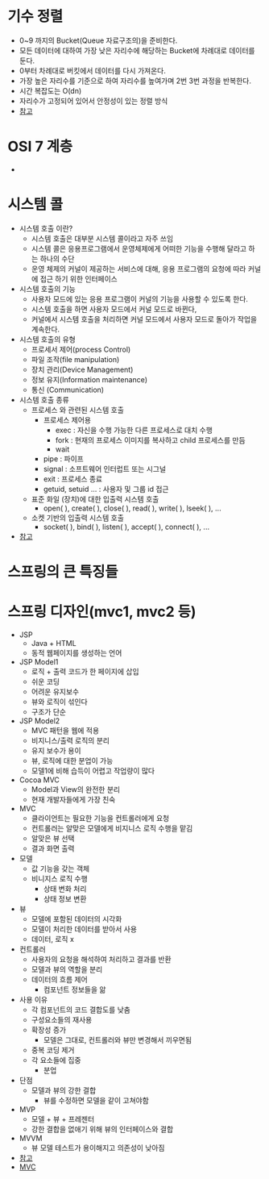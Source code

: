 # 기수 정렬
- 0~9 까지의 Bucket(Queue 자료구조의)을 준비한다.
- 모든 데이터에 대하여 가장 낮은 자리수에 해당하는 Bucket에 차례대로 데이터를 둔다.
- 0부터 차례대로 버킷에서 데이터를 다시 가져온다.
- 가장 높은 자리수를 기준으로 하여 자리수를 높여가며 2번 3번 과정을 반복한다.
- 시간 복잡도는 O(dn)
- 자리수가 고정되어 있어서 안정성이 있는 정렬 방식
- [참고](https://lktprogrammer.tistory.com/48)

# OSI 7 계층
- 

# 시스템 콜
- 시스템 호출 이란?
    - 시스템 호출은 대부분 시스템 콜이라고 자주 쓰임
    - 시스템 콜은 응용프로그램에서 운영체제에게 어떠한 기능을 수행해 달라고 하는 하나의 수단
    - 운영 체제의 커널이 제공하는 서비스에 대해, 응용 프로그램의 요청에 따라 커널에 접근 하기 위한 인터페이스
- 시스템 호출의 기능
    - 사용자 모드에 있는 응용 프로그램이 커널의 기능을 사용할 수 있도록 한다.
    - 시스템 호출을 하면 사용자 모드에서 커널 모드로 바뀐다,
    - 커널에서 시스템 호출을 처리하면 커널 모드에서 사용자 모드로 돌아가 작업을 계속한다.
- 시스템 호출의 유형
    - 프로세서 제어(process Control)
    - 파일 조작(file manipulation)
    - 장치 관리(Device Management)
    - 정보 유지(Information maintenance)
    - 통신 (Communication)
- 시스템 호출 종류
    - 프로세스 와 관련된 시스템 호출
        - 프로세스 제어용
            - exec : 자신을 수행 가능한 다른 프로세스로 대치 수행
            - fork : 현재의 프로세스 이미지를 복사하고 child 프로세스를 만듬
            - wait
        - pipe : 파이프
        - signal : 소프트웨어 인터럽트 또는 시그널
        - exit : 프로세스 종료
        - getuid, setuid ... : 사용자 및 그룹 id 접근
    - 표준 화일 (장치)에 대한 입출력 시스템 호출
        - open( ), create( ), close( ), read( ), write( ), lseek( ), ...
    - 소켓 기반의 입출력 시스템 호출
        - socket( ), bind( ), listen( ), accept( ), connect( ), ...
- [참고](https://ypangtrouble.tistory.com/entry/%EC%8B%9C%EC%8A%A4%ED%85%9C-%EC%BD%9CSystem-Call)

# 스프링의 큰 특징들

# 스프링 디자인(mvc1, mvc2 등)
- JSP
    - Java + HTML
    - 동적 웹페이지를 생성하는 언어
- JSP Model1
    - 로직 + 출력 코드가 한 페이지에 삽입
    - 쉬운 코딩
    - 어려운 유지보수
    - 뷰와 로직이 섞인다
    - 구조가 단순
- JSP Model2
    - MVC 패턴을 웹에 적용
    - 비지니스/출력 로직의 분리
    - 유지 보수가 용이
    - 뷰, 로직에 대한 분업이 가능
    - 모델1에 비해 습득이 어렵고 작업량이 많다
- Cocoa MVC
    - Model과 View의 완전한 분리
    - 현재 개발자들에게 가장 친숙
- MVC
    - 클라이언트는 필요한 기능을 컨트롤러에게 요청
    - 컨트롤러는 알맞은 모델에게 비지니스 로직 수행을 맡김
    - 알맞은 뷰 선택
    - 결과 화면 출력
- 모델
    - 값 기능을 갖는 객체
    - 비니지스 로직 수행
        - 상태 변화 처리
        - 상태 정보 변환
- 뷰
    - 모델에 포함된 데이터의 시각화
    - 모델이 처리한 데이터를 받아서 사용
    - 데이터, 로직 x
- 컨트롤러
    - 사용자의 요청을 해석하여 처리하고 결과를 반환
    - 모델과 뷰의 역할을 분리
    - 데이터의 흐름 제어
        - 컴포넌트 정보들을 앎
- 사용 이유
    - 각 컴포넌트의 코드 결합도를 낮춤
    - 구성요소들의 재사용
    - 확장성 증가
        - 모델은 그대로, 컨트롤러와 뷰만 변경해서 끼우면됨
    - 중복 코딩 제거
    - 각 요소들에 집중
        - 분업
- 단점
    - 모델과 뷰의 강한 결합
        - 뷰를 수정하면 모델을 같이 고쳐야함
- MVP
    - 모델 + 뷰 + 프레젠터
    - 강한 결합을 없애기 위해 뷰의 인터페이스와 결합
- MVVM
    - 뷰 모델 테스트가 용이해지고 의존성이 낮아짐
- [참고](https://beomy.tistory.com/43)
- [MVC](https://m.blog.naver.com/jhc9639/220967034588)
